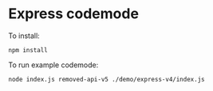 # Express codemode

To install:

```
npm install
```

To run example codemode:

```
node index.js removed-api-v5 ./demo/express-v4/index.js
```
